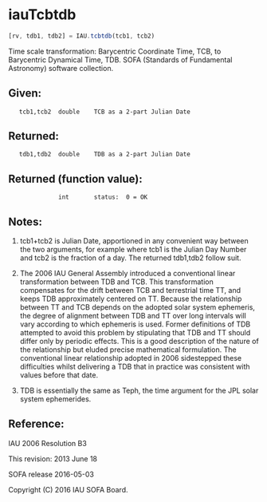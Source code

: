 # iauTcbtdb

```js
[rv, tdb1, tdb2] = IAU.tcbtdb(tcb1, tcb2)
```

Time scale transformation:  Barycentric Coordinate Time, TCB, to
Barycentric Dynamical Time, TDB.
SOFA (Standards of Fundamental Astronomy) software collection.


## Given:
```
   tcb1,tcb2  double    TCB as a 2-part Julian Date
```

## Returned:
```
   tdb1,tdb2  double    TDB as a 2-part Julian Date
```

## Returned (function value):
```
              int       status:  0 = OK
```

## Notes:

1) tcb1+tcb2 is Julian Date, apportioned in any convenient way
   between the two arguments, for example where tcb1 is the Julian
   Day Number and tcb2 is the fraction of a day.  The returned
   tdb1,tdb2 follow suit.

2) The 2006 IAU General Assembly introduced a conventional linear
   transformation between TDB and TCB.  This transformation
   compensates for the drift between TCB and terrestrial time TT,
   and keeps TDB approximately centered on TT.  Because the
   relationship between TT and TCB depends on the adopted solar
   system ephemeris, the degree of alignment between TDB and TT over
   long intervals will vary according to which ephemeris is used.
   Former definitions of TDB attempted to avoid this problem by
   stipulating that TDB and TT should differ only by periodic
   effects.  This is a good description of the nature of the
   relationship but eluded precise mathematical formulation.  The
   conventional linear relationship adopted in 2006 sidestepped
   these difficulties whilst delivering a TDB that in practice was
   consistent with values before that date.

3) TDB is essentially the same as Teph, the time argument for the
   JPL solar system ephemerides.

## Reference:

   IAU 2006 Resolution B3

This revision:  2013 June 18

SOFA release 2016-05-03

Copyright (C) 2016 IAU SOFA Board.